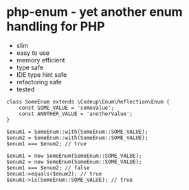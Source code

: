 # php-enum - yet another enum handling for PHP
- slim
- easy to use
- memory efficient
- type safe
- IDE type hint safe
- refactoring safe
- tested

```
class SomeEnum extends \Codeup\Enum\Reflection\Enum {
    const SOME_VALUE = 'someValue';
    const ANOTHER_VALUE = 'anotherValue';
}
```
```
$enum1 = SomeEnum::with(SomeEnum::SOME_VALUE);
$enum2 = SomeEnum::with(SomeEnum::SOME_VALUE);
$enum1 === $enum2; // true
```
```
$enum1 = new SomeEnum(SomeEnum::SOME_VALUE);
$enum2 = new SomeEnum(SomeEnum::SOME_VALUE);
$enum1 === $enum2; // false
$enum1->equals($enum2); // true
$enum1->is(SomeEnum::SOME_VALUE); // true
```
